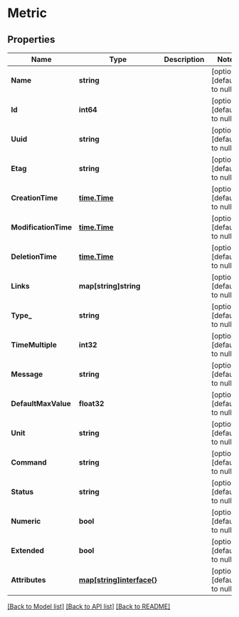 # Metric

## Properties
Name | Type | Description | Notes
------------ | ------------- | ------------- | -------------
**Name** | **string** |  | [optional] [default to null]
**Id** | **int64** |  | [optional] [default to null]
**Uuid** | **string** |  | [optional] [default to null]
**Etag** | **string** |  | [optional] [default to null]
**CreationTime** | [**time.Time**](time.Time.md) |  | [optional] [default to null]
**ModificationTime** | [**time.Time**](time.Time.md) |  | [optional] [default to null]
**DeletionTime** | [**time.Time**](time.Time.md) |  | [optional] [default to null]
**Links** | **map[string]string** |  | [optional] [default to null]
**Type_** | **string** |  | [optional] [default to null]
**TimeMultiple** | **int32** |  | [optional] [default to null]
**Message** | **string** |  | [optional] [default to null]
**DefaultMaxValue** | **float32** |  | [optional] [default to null]
**Unit** | **string** |  | [optional] [default to null]
**Command** | **string** |  | [optional] [default to null]
**Status** | **string** |  | [optional] [default to null]
**Numeric** | **bool** |  | [optional] [default to null]
**Extended** | **bool** |  | [optional] [default to null]
**Attributes** | [**map[string]interface{}**](interface{}.md) |  | [optional] [default to null]

[[Back to Model list]](../README.md#documentation-for-models) [[Back to API list]](../README.md#documentation-for-api-endpoints) [[Back to README]](../README.md)

